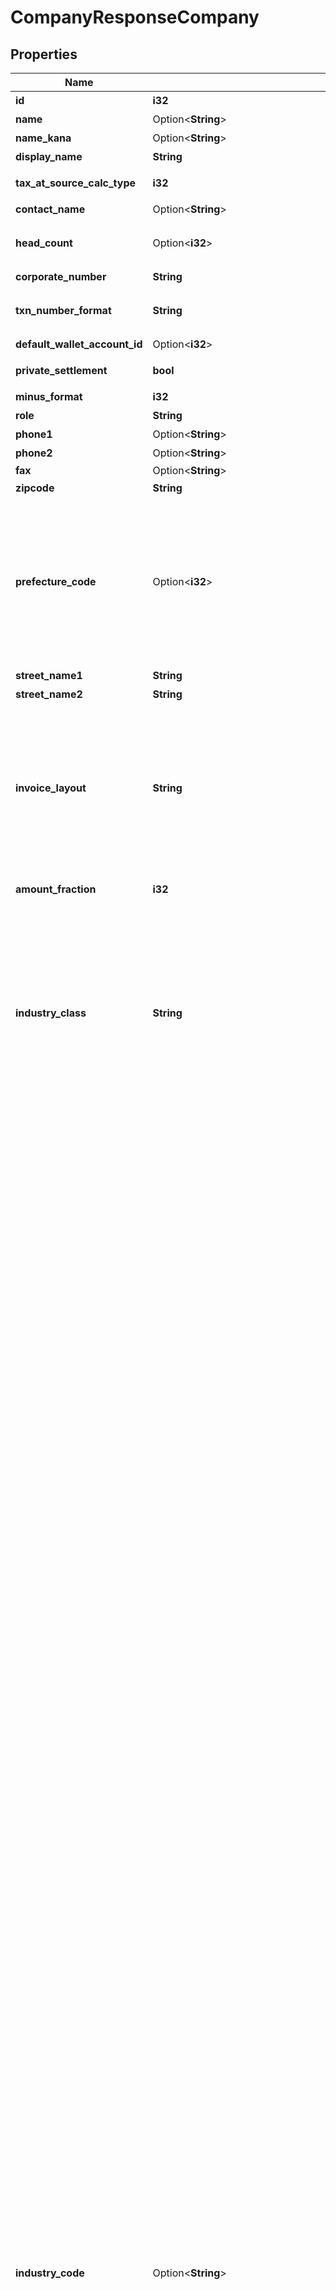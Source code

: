 # CompanyResponseCompany

## Properties

Name | Type | Description | Notes
------------ | ------------- | ------------- | -------------
**id** | **i32** | 事業所ID | 
**name** | Option<**String**> | 事業所の正式名称 (100文字以内) | 
**name_kana** | Option<**String**> | 正式名称フリガナ (100文字以内) | 
**display_name** | **String** | 事業所名 | 
**tax_at_source_calc_type** | **i32** | 源泉徴収税計算（0: 消費税を含める、1: 消費税を含めない） | 
**contact_name** | Option<**String**> | 担当者名 (50文字以内) | 
**head_count** | Option<**i32**> | 従業員数（0: 経営者のみ、1: 2~5人、2: 6~10人、3: 11~20人、4: 21~30人、5: 31~40人、6: 41~100人、7: 100人以上 | 
**corporate_number** | **String** | 法人番号 (半角数字13桁、法人のみ) | 
**txn_number_format** | **String** | 仕訳番号形式（not_used: 使用しない、digits: 数字（例：5091824）、alnum: 英数字（例：59J0P）） | 
**default_wallet_account_id** | Option<**i32**> | 決済口座のデフォルト | [optional]
**private_settlement** | **bool** | プライベート資金/役員資金（false: 使用しない、true: 使用する） | 
**minus_format** | **i32** | マイナスの表示方法（0: -、 1: △） | 
**role** | **String** | ユーザーの権限 | 
**phone1** | Option<**String**> | 電話番号１ | 
**phone2** | Option<**String**> | 電話番号２ | 
**fax** | Option<**String**> | FAX | 
**zipcode** | **String** | 郵便番号 | 
**prefecture_code** | Option<**i32**> | 都道府県コード（-1: 設定しない、0: 北海道、1:青森、2:岩手、3:宮城、4:秋田、5:山形、6:福島、7:茨城、8:栃木、9:群馬、10:埼玉、11:千葉、12:東京、13:神奈川、14:新潟、15:富山、16:石川、17:福井、18:山梨、19:長野、20:岐阜、21:静岡、22:愛知、23:三重、24:滋賀、25:京都、26:大阪、27:兵庫、28:奈良、29:和歌山、30:鳥取、31:島根、32:岡山、33:広島、34:山口、35:徳島、36:香川、37:愛媛、38:高知、39:福岡、40:佐賀、41:長崎、42:熊本、43:大分、44:宮崎、45:鹿児島、46:沖縄 | 
**street_name1** | **String** | 市区町村・番地 | 
**street_name2** | **String** | 建物名・部屋番号など | 
**invoice_layout** | **String** | 請求書レイアウト * `default_classic` - レイアウト１/クラシック (デフォルト)  * `standard_classic` - レイアウト２/クラシック  * `envelope_classic` - 封筒１/クラシック  * `carried_forward_standard_classic` - レイアウト３（繰越金額欄あり）/クラシック  * `carried_forward_envelope_classic` - 封筒２（繰越金額欄あり）/クラシック  * `default_modern` - レイアウト１/モダン  * `standard_modern` - レイアウト２/モダン  * `envelope_modern` - 封筒/モダン | 
**amount_fraction** | **i32** | 金額端数処理方法（0: 切り捨て、1: 切り上げ、2: 四捨五入） | 
**industry_class** | **String** | 種別（agriculture_forestry_fisheries_ore: 農林水産業/鉱業、construction: 建設、manufacturing_processing: 製造/加工、it: IT、transportation_logistics: 運輸/物流、retail_wholesale: 小売/卸売、finance_insurance: 金融/保険、real_estate_rental: 不動産/レンタル、profession: 士業/学術/専門技術サービス、design_production: デザイン/制作、food: 飲食、leisure_entertainment: レジャー/娯楽、lifestyle: 生活関連サービス、education: 教育/学習支援、medical_welfare: 医療/福祉、other_services: その他サービス、other: その他, \"\": 未選択） | 
**industry_code** | Option<**String**> | ### 業種 法人<br>   - '': 未選択   - agriculture: 農業   - forestry: 林業   - fishing_industry: 漁業、水産養殖業   - mining: 鉱業、採石業、砂利採取業   - civil_contractors: 土木工事業   - pavement: 舗装工事業   - carpenter: とび、大工、左官等の建設工事業   - renovation: リフォーム工事業   - electrical_plumbing: 電気、管工事等の設備工事業   - grocery: 食料品の製造加工業   - machinery_manufacturing: 機械器具の製造加工業   - printing: 印刷業   - other_manufacturing: その他の製造加工業   - software_development: 受託：ソフトウェア、アプリ開発業   - system_development: 受託：システム開発業   - survey_analysis: 受託：調査、分析等の情報処理業   - server_management: 受託：サーバー運営管理   - website_production: 受託：ウェブサイト制作   - online_service_management: オンラインサービス運営業   - online_advertising_agency: オンライン広告代理店業   - online_advertising_planning_production: オンライン広告企画・制作業   - online_media_management: オンラインメディア運営業   - portal_site_management: ポータルサイト運営業   - other_it_services: その他、IT サービス業   - transport_delivery: 輸送業、配送業   - delivery: バイク便等の配達業   - other_transportation_logistics: その他の運輸業、物流業   - other_wholesale: 卸売業：その他   - clothing_wholesale_fiber: 卸売業：衣類卸売／繊維   - food_wholesale: 卸売業：飲食料品   - entrusted_development_wholesale: 卸売業：機械器具   - online_shop: 小売業：無店舗　オンラインショップ   - fashion_grocery_store: 小売業：店舗あり　ファッション、雑貨   - food_store: 小売業：店舗あり　生鮮食品、飲食料品   - entrusted_store: 小売業：店舗あり　機械、器具   - other_store: 小売業：店舗あり　その他   - financial_instruments_exchange: 金融業：金融商品取引   - commodity_futures_investment_advisor: 金融業：商品先物取引、商品投資顧問   - other_financial: 金融業：その他   - brokerage_insurance: 保険業：仲介、代理   - other_insurance: 保険業：その他   - real_estate_developer: 不動産業：ディベロッパー   - real_estate_brokerage: 不動産業：売買、仲介   - rent_coin_parking_management: 不動産業：賃貸、コインパーキング、管理   - rental_office_co_working_space: 不動産業：レンタルオフィス、コワーキングスペース   - rental_lease: レンタル業、リース業   - cpa_tax_accountant: 士業：公認会計士事務所、税理士事務所   - law_office: 士業：法律事務所   - judicial_and_administrative_scrivener: 士業：司法書士事務所／行政書士事務所   - labor_consultant: 士業：社会保険労務士事務所   - other_profession: 士業：その他   - business_consultant: 経営コンサルタント   - academic_research_development: 学術・開発研究機関   - advertising_agency: 広告代理店   - advertising_planning_production: 広告企画／制作   - design_development: ソフトウェア、アプリ開発業（受託）   - apparel_industry_design: 服飾デザイン業、工業デザイン業   - website_design: ウェブサイト制作（受託）   - advertising_planning_design: 広告企画／制作業   - other_design: その他、デザイン／制作   - restaurants_coffee_shops: レストラン、喫茶店等の飲食店業   - sale_of_lunch: 弁当の販売業   - bread_confectionery_manufacture_sale: パン、菓子等の製造販売業   - delivery_catering_mobile_catering: デリバリー業、ケータリング業、移動販売業   - hotel_inn: 宿泊業：ホテル、旅館   - homestay: 宿泊業：民泊   - travel_agency: 旅行代理店業   - leisure_sports_facility_management: レジャー、スポーツ等の施設運営業   - show_event_management: ショー、イベント等の興行、イベント運営業   - barber: ビューティ、ヘルスケア業：床屋、理容室   - beauty_salon: ビューティ、ヘルスケア業：美容室   - spa_sand_bath_sauna: ビューティ、ヘルスケア業：スパ、砂風呂、サウナ等   - este_ail_salon: ビューティ、ヘルスケア業：その他、エステサロン、ネイルサロン等   - bridal_planning_introduce_wedding: 冠婚葬祭業：ブライダルプランニング、結婚式場紹介等   - memorial_ceremony_funeral: 冠婚葬祭業：メモリアルセレモニー、葬儀等   - moving: 引っ越し業   - courier_industry: 宅配業   - house_maid_cleaning_agency: 家事代行サービス業：無店舗　ハウスメイド、掃除代行等   - re_tailoring_clothes: 家事代行サービス業：店舗あり　衣類修理、衣類仕立て直し等   - training_institute_management: 研修所等の施設運営業   - tutoring_school: 学習塾、進学塾等の教育・学習支援業   - music_calligraphy_abacus_classroom: 音楽教室、書道教室、そろばん教室等の教育・学習支援業   - english_school: 英会話スクール等の語学学習支援業   - tennis_yoga_judo_school: テニススクール、ヨガ教室、柔道場等のスポーツ指導、支援業   - culture_school: その他、カルチャースクール等の教育・学習支援業   - seminar_planning_management: セミナー等の企画、運営業   - hospital_clinic: 医療業：病院、一般診療所、クリニック等   - dental_clinic: 医療業：歯科診療所   - other_medical_services: 医療業：その他、医療サービス等   - nursery: 福祉業：保育所等、児童向け施設型サービス   - nursing_home: 福祉業：老人ホーム等、老人向け施設型サービス   - rehabilitation_support_services: 福祉業：療育支援サービス等、障害者等向け施設型サービス   - other_welfare: 福祉業：その他、施設型福祉サービス   - visit_welfare_service: 福祉業：訪問型福祉サービス   - recruitment_temporary_staffing: 人材紹介業、人材派遣業   - life_related_recruitment_temporary_staffing: 生活関連サービスの人材紹介業、人材派遣業   - car_maintenance_car_repair: 自動車整備業、自動車修理業   - machinery_equipment_maintenance_repair: 機械機器類の整備業、修理業   - cleaning_maintenance_building_management: 清掃業、メンテナンス業、建物管理業   - security: 警備業   - other_services: その他のサービス業   - npo: 'NPO'   - general_incorporated_association: '一般社団法人'   - general_incorporated_foundation: '一般財団法人'   - other_association: 'その他組織' <br> <br> ### 業種 個人<br>   - '': 未選択   - manufacturing: 製造業   - education: 教育   - medical: 医療/福祉   - ict: ソフトウェア・情報サービス業   - food: 飲食業   - construction: 建設業   - transportation: 運送業   - trading: 卸売業   - retail: 小売業   - finance: 金融/保険業   - real_estate: 不動産業   - agriculture: 農業   - travel: 旅行・宿泊業   - accountant: 専門業（税理士・会計士）   - lawer: その他専門業（法律など）   - consultant: サービス業（コンサルティング）   - recruit: サービス業（人材）   - publication: サービス業（出版）   - design: サービス業（デザイン）   - barber: サービス業（理容・美容）   - others: その他サービス業   - company_employee: 会社員   - others_side_business: その他(副業や株取引のみなど)   - others_deduction: その他(医療費などの控除のみ)   - default: 未定 | 
**workflow_setting** | **String** | 仕訳承認フロー（enable: 有効、 disable: 無効） | 
**use_partner_code** | **bool** | 取引先コードの利用設定（true: 有効、 false: 無効） | 
**fiscal_years** | [**Vec<crate::models::FiscalYears>**](fiscal_years.md) |  | 
**account_items** | Option<[**Vec<crate::models::CompanyResponseCompanyAccountItemsInner>**](companyResponse_company_account_items_inner.md)> |  | [optional]
**tax_codes** | Option<[**Vec<crate::models::CompanyResponseCompanyTaxCodesInner>**](companyResponse_company_tax_codes_inner.md)> |  | [optional]
**items** | Option<[**Vec<crate::models::CompanyResponseCompanyItemsInner>**](companyResponse_company_items_inner.md)> |  | [optional]
**partners** | Option<[**Vec<crate::models::CompanyResponseCompanyPartnersInner>**](companyResponse_company_partners_inner.md)> |  | [optional]
**sections** | Option<[**Vec<crate::models::CompanyResponseCompanySectionsInner>**](companyResponse_company_sections_inner.md)> |  | [optional]
**tags** | Option<[**Vec<crate::models::CompanyResponseCompanyTagsInner>**](companyResponse_company_tags_inner.md)> |  | [optional]
**walletables** | Option<[**Vec<crate::models::CompanyResponseCompanyWalletablesInner>**](companyResponse_company_walletables_inner.md)> |  | [optional]

[[Back to Model list]](../README.md#documentation-for-models) [[Back to API list]](../README.md#documentation-for-api-endpoints) [[Back to README]](../README.md)


